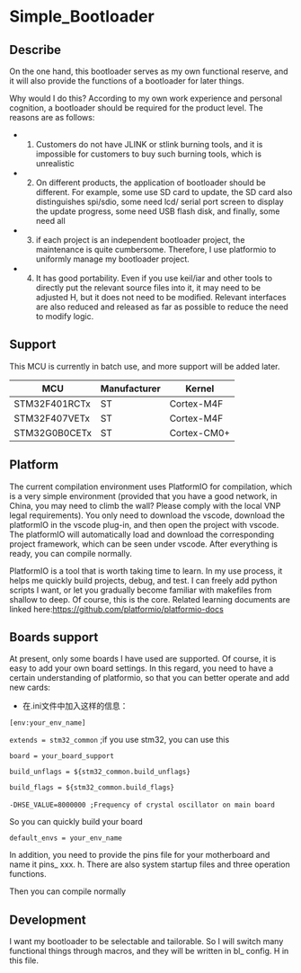 # Simple_Bootloader

## Describe

On the one hand, this bootloader serves as my own functional reserve, and it will also provide the functions of a bootloader for later things.

Why would I do this? According to my own work experience and personal cognition, a bootloader should be required for the product level. The reasons are as follows:

- 1. Customers do not have JLINK or stlink burning tools, and it is impossible for customers to buy such burning tools, which is unrealistic

- 2. On different products, the application of bootloader should be different. For example, some use SD card to update, the SD card also distinguishes spi/sdio, some need lcd/ serial port screen to display the update progress, some need USB flash disk, and finally, some need all

- 3. if each project is an independent bootloader project, the maintenance is quite cumbersome. Therefore, I use platformio to uniformly manage my bootloader project.

- 4. It has good portability. Even if you use keil/iar and other tools to directly put the relevant source files into it, it may need to be adjusted H, but it does not need to be modified. Relevant interfaces are also reduced and released as far as possible to reduce the need to modify logic.

## Support

This MCU is currently in batch use, and more support will be added later.

| MCU           | Manufacturer | Kernel      |
| ------------- | ------------ | ----------- |
| STM32F401RCTx | ST           | Cortex-M4F  |
| STM32F407VETx | ST           | Cortex-M4F  |
| STM32G0B0CETx | ST           | Cortex-CM0+ |

## Platform

The current compilation environment uses PlatformIO for compilation, which is a very simple environment (provided that you have a good network, in China, you may need to climb the wall? Please comply with the local VNP legal requirements). You only need to download the vscode, download the platformIO in the vscode plug-in, and then open the project with vscode. The platformIO will automatically load and download the corresponding project framework, which can be seen under vscode. After everything is ready, you can compile normally.

PlatformIO is a tool that is worth taking time to learn. In my use process, it helps me quickly build projects, debug, and test. I can freely add python scripts I want, or let you gradually become familiar with makefiles from shallow to deep. Of course, this is the core. Related learning documents are linked here:https://github.com/platformio/platformio-docs

## Boards support

At present, only some boards I have used are supported. Of course, it is easy to add your own board settings. In this regard, you need to have a certain understanding of platformio, so that you can better operate and add new cards:

- 在.ini文件中加入这样的信息：

`[env:your_env_name]`

`extends = stm32_common` ;if you use stm32, you can use this  

`board = your_board_support`

`build_unflags = ${stm32_common.build_unflags}`

`build_flags = ${stm32_common.build_flags}`

​       `-DHSE_VALUE=8000000 ;Frequency of crystal oscillator on main board`

So you can quickly build your board

`default_envs = your_env_name`

In addition, you need to provide the pins file for your motherboard and name it pins_ xxx. h. There are also system startup files and three operation functions.

Then you can compile normally



## Development

I want my bootloader to be selectable and tailorable. So I will switch many functional things through macros, and they will be written in bl_ config. H in this file.





